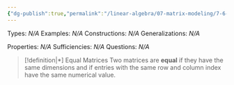 ```yaml
---
{"dg-publish":true,"permalink":"/linear-algebra/07-matrix-modeling/7-6-equal-matrices/","tags":["Type/Definition","Topic/Linear_Algebra"]}
---
```


Types: *N/A*
Examples: *N/A*
Constructions: *N/A*
Generalizations: *N/A*

Properties: *N/A*
Sufficiencies: *N/A*
Questions: *N/A*

> [!definition|*] Equal Matrices
> Two matrices are **equal** if they have the same dimensions and if entries with the same row and column index have the same numerical value.